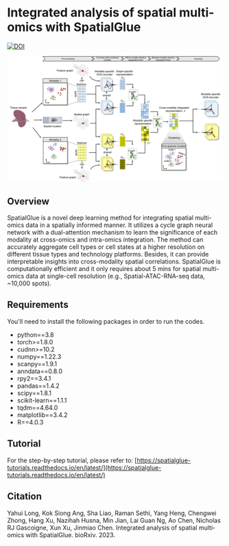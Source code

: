 # Integrated analysis of spatial multi-omics with SpatialGlue

[![DOI](https://zenodo.org/badge/631763850.svg)](https://zenodo.org/badge/latestdoi/631763850)

![](https://github.com/JinmiaoChenLab/SpatialGlue/blob/main/SpatialGlue.png)

## Overview
SpatialGlue is a novel deep learning method for integrating spatial multi-omics data in a spatially informed manner. It utilizes a cycle graph neural network with a dual-attention mechanism to learn the significance of each modality at cross-omics and intra-omics integration. The method can accurately aggregate cell types or cell states at a higher resolution on different tissue types and technology platforms. Besides, it can provide interpretable insights into cross-modality spatial correlations. SpatialGlue is computationally efficient and it only requires about 5 mins for spatial multi-omics data at single-cell resolution (e.g., Spatial-ATAC-RNA-seq data, ~10,000 spots). 

## Requirements
You'll need to install the following packages in order to run the codes.
* python==3.8
* torch>=1.8.0
* cudnn>=10.2
* numpy==1.22.3
* scanpy==1.9.1
* anndata==0.8.0
* rpy2==3.4.1
* pandas==1.4.2
* scipy==1.8.1
* scikit-learn==1.1.1
* tqdm==4.64.0
* matplotlib==3.4.2
* R==4.0.3

## Tutorial
For the step-by-step tutorial, please refer to:
[https://spatialglue-tutorials.readthedocs.io/en/latest/](https://spatialglue-tutorials.readthedocs.io/en/latest/)

## Citation
Yahui Long, Kok Siong Ang, Sha Liao, Raman Sethi, Yang Heng, Chengwei Zhong, Hang Xu, Nazihah Husna, Min Jian, Lai Guan Ng, Ao Chen, Nicholas RJ Gascoigne, Xun Xu, Jinmiao Chen. Integrated analysis of spatial multi-omics with SpatialGlue. bioRxiv. 2023.
